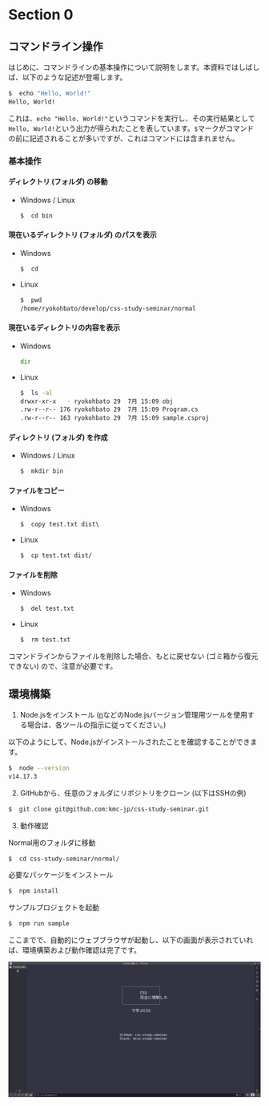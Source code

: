 # Section 0

## コマンドライン操作

はじめに、コマンドラインの基本操作について説明をします。本資料ではしばしば、以下のような記述が登場します。
```bash
$  echo "Hello, World!"
Hello, World!
```
これは、`echo "Hello, World!"`というコマンドを実行し、その実行結果として`Hello, World!`という出力が得られたことを表しています。`$`マークがコマンドの前に記述されることが多いですが、これはコマンドには含まれません。<br>

### 基本操作

#### ディレクトリ (フォルダ) の移動
- Windows / Linux

  ```bat
  $  cd bin
  ```

#### 現在いるディレクトリ (フォルダ) のパスを表示
- Windows

  ```bat
  $  cd
  ```

- Linux

  ```bash
  $  pwd
  /home/ryokohbato/develop/css-study-seminar/normal
  ```

#### 現在いるディレクトリの内容を表示
- Windows
  ```bat
  dir
  ```

- Linux
  ```bash
  $  ls -al
  drwxr-xr-x   - ryokohbato 29  7月 15:09 obj
  .rw-r--r-- 176 ryokohbato 29  7月 15:09 Program.cs
  .rw-r--r-- 163 ryokohbato 29  7月 15:09 sample.csproj
  ```

#### ディレクトリ (フォルダ) を作成
- Windows / Linux

  ```bash
  $  mkdir bin
  ```

#### ファイルをコピー
- Windows

  ```bat
  $  copy test.txt dist\
  ```

- Linux

  ```bash
  $  cp test.txt dist/
  ```

#### ファイルを削除
- Windows

  ```bat
  $  del test.txt
  ```

- Linux

  ```bash
  $  rm test.txt
  ```

コマンドラインからファイルを削除した場合、もとに戻せない (ゴミ箱から復元できない) ので、注意が必要です。

## 環境構築

1. Node.jsをインストール ([n](https://github.com/tj/n)などのNode.jsバージョン管理用ツールを使用する場合は、各ツールの指示に従ってください。)

以下のようにして、Node.jsがインストールされたことを確認することができます。

```bash
$  node --version
v14.17.3
```

2. GitHubから、任意のフォルダにリポジトリをクローン (以下はSSHの例)

```bash
$  git clone git@github.com:kmc-jp/css-study-seminar.git
```

3. 動作確認

Normal用のフォルダに移動

```bash
$  cd css-study-seminar/normal/
```

必要なパッケージをインストール
```bash
$  npm install
```

サンプルプロジェクトを起動
```bash
$  npm run sample
```

ここまでで、自動的にウェブブラウザが起動し、以下の画面が表示されていれば、環境構築および動作確認は完了です。

![サンプルプロジェクト起動画面](../images/sample-project.png)
